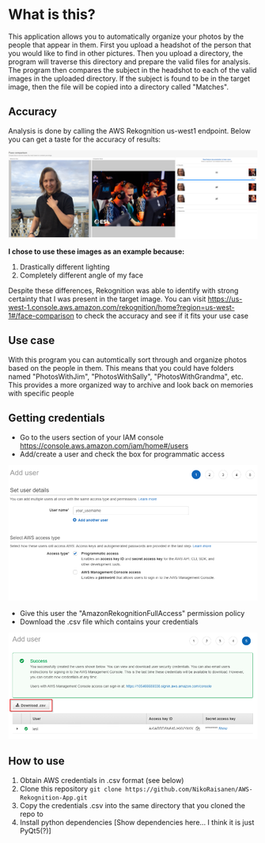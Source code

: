 # What is this?
This application allows you to automatically organize your photos by the people that appear in them. First you upload a headshot of the person that you would like to find in other pictures. Then you upload a directory, the program will traverse this directory and prepare the valid files for analysis.
The program then compares the subject in the headshot to each of the valid images in the uploaded directory. If the subject is found to be in the target image, then the file will be copied into a directory called "Matches".

## Accuracy
Analysis is done by calling the AWS Rekognition us-west1 endpoint. Below you can get a taste for the accuracy of results:

![](https://github.com/NikoRaisanen/AWS-Rekognition-App/blob/main/READMEContent/RekognitionExample.png)

**I chose to use these images as an example because:**

1. Drastically different lighting
2. Completely different angle of my face



Despite these differences, Rekognition was able to identify with strong certainty that I was present in the target image. You can visit https://us-west-1.console.aws.amazon.com/rekognition/home?region=us-west-1#/face-comparison to check the accuracy and see if it fits your use case

## Use case
With this program you can automtically sort through and organize photos based on the people in them. This means that you could have folders named "PhotosWithJim", "PhotosWithSally", "PhotosWithGrandma", etc.
This provides a more organized way to archive and look back on memories with specific people

## Getting credentials
- Go to the users section of your IAM console https://console.aws.amazon.com/iam/home#/users
- Add/create a user and check the box for programmatic access

![](https://github.com/NikoRaisanen/AWS-Rekognition-App/blob/main/READMEContent/CredentialsWalkthrough.png)

- Give this user the "AmazonRekognitionFullAccess" permission policy
- Download the .csv file which contains your credentials

![](https://github.com/NikoRaisanen/AWS-Rekognition-App/blob/main/READMEContent/CredentialsWalkthrough2.png)


## How to use
1. Obtain AWS credentials in .csv format (see below)
2. Clone this repository `git clone https://github.com/NikoRaisanen/AWS-Rekognition-App.git`
3. Copy the credentials .csv into the same directory that you cloned the repo to
4. Install python dependencies [Show dependencies here... I think it is just PyQt5(?)]
